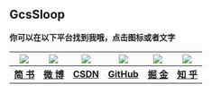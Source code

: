 ## GcsSloop

**你可以在以下平台找到我哦，点击图标或者文字**


<a href="http://www.jianshu.com/users/bc2fa21dbd1e/latest_articles"  target="_blank">  <img src="http://ww3.sinaimg.cn/large/005Xtdi2gw1f1pyg6uniyj303k03ka9x.jpg"   /></a> |                                                                                                                                                                                                <a href="http://weibo.com/GcsSloop" target="_blank"> <img src="http://ww1.sinaimg.cn/large/005Xtdi2gw1f1py7pa9tsj303k03kwee.jpg"/></a> |                                                                                                                                         <a href="http://blog.csdn.net/u013831257?viewmode=list" target="_blank"> <img src="http://ww1.sinaimg.cn/large/005Xtdi2gw1f1pycmbgn0j303k03kjr8.jpg" /></a> |                                                                                                                                                                                                  <a href="https://github.com/GcsSloop" target="_blank"> <img src="http://ww2.sinaimg.cn/large/005Xtdi2gw1f1pyjf8vx7j303k03kglh.jpg"   /></a> |                                                                                                                                                                                                                                                                          <a href="http://gold.xitu.io/#/user/56dd579a75c4cd4365aca918" target="_blank"> <img src="http://ww1.sinaimg.cn/large/005Xtdi2gw1f1pyo2hyqgj303k03kmx1.jpg"   /></a> |                                                                                                                                                                                                <a href="https://www.zhihu.com/people/li-yu-long-38" target="_blank"> <img src="http://ww4.sinaimg.cn/large/005Xtdi2gw1f1pyqdjk92j303k03k747.jpg"  target="_blank"/></a> 
:---:|:---:|:---:|:---:|:---:|:---:
**[简 书](http://www.jianshu.com/users/bc2fa21dbd1e/latest_articles)** | **[微 博](http://weibo.com/GcsSloop)** | **[CSDN](http://blog.csdn.net/u013831257?viewmode=list)** | **[GitHub](https://github.com/GcsSloop)** | **[掘 金](http://gold.xitu.io/#/user/56dd579a75c4cd4365aca918)** | **[知 乎](https://www.zhihu.com/people/li-yu-long-38)**
